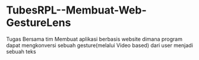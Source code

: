 # TubesRPL--Membuat-Web-GestureLens

Tugas Bersama tim Membuat aplikasi berbasis website dimana program dapat mengkonversi sebuah gesture(melalui Video based) dari user menjadi sebuah teks
